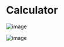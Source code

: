 # Calculator
![image](https://user-images.githubusercontent.com/81194285/139720215-b841f825-a325-46de-9dab-3c1bf9398594.png)

![image](https://user-images.githubusercontent.com/81194285/139720385-6636417a-57ca-41e3-a416-73e0a7b5f2eb.png)

